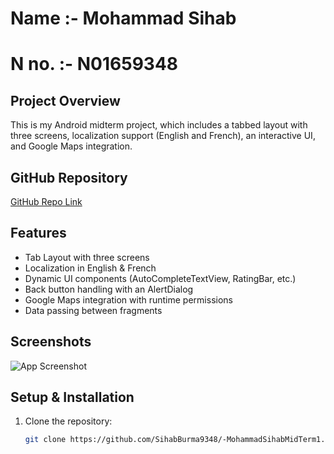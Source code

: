 # Name :- Mohammad Sihab 
# N no. :- N01659348

## **Project Overview**
This is my Android midterm project, which includes a tabbed layout with three screens, localization support (English and French), an interactive UI, and Google Maps integration.

## **GitHub Repository**
[GitHub Repo Link](https://github.com/SihabBurma9348/-MohammadSihabMidTerm1.git)

## **Features**
- Tab Layout with three screens
- Localization in English & French
- Dynamic UI components (AutoCompleteTextView, RatingBar, etc.)
- Back button handling with an AlertDialog
- Google Maps integration with runtime permissions
- Data passing between fragments

## **Screenshots**
![App Screenshot](https://github.com/SihabBurma9348/-MohammadSihabMidTerm1/issues/1#issue-2889396405)

## **Setup & Installation**
1. Clone the repository:
   ```sh
   git clone https://github.com/SihabBurma9348/-MohammadSihabMidTerm1.git
